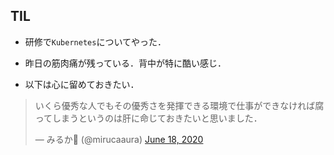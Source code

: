 ## TIL

* 研修で`Kubernetes`についてやった．

* 昨日の筋肉痛が残っている．背中が特に酷い感じ．

* 以下は心に留めておきたい．

<blockquote class="twitter-tweet"><p lang="ja" dir="ltr">いくら優秀な人でもその優秀さを発揮できる環境で仕事ができなければ腐ってしまうというのは肝に命じておきたいと思いました．</p>&mdash; みるか🌸 (@mirucaaura) <a href="https://twitter.com/mirucaaura/status/1273522974608384001?ref_src=twsrc%5Etfw">June 18, 2020</a></blockquote> <script async src="https://platform.twitter.com/widgets.js" charset="utf-8"></script>